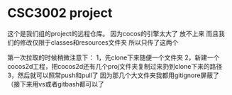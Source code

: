 # CSC3002 project

这个是我们组的project的远程仓库。
因为cocos的引擎太大了 放不上来 而且我们的修改仅限于classes和resources文件夹 所以只传了这两个

第一次拉取的时候稍微注意下：
1，先clone下来随便一个文件夹
2，新建一个cocos2d工程，把cocos2d还有几个proj文件夹复制过来扔到clone下来的路径
3，然后就可以照常push和pull了 因为那几个大文件夹我都用gitignore屏蔽了（接下来用vs或者gitbash都可以了